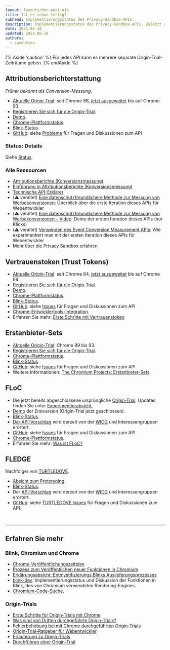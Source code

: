```yaml
---
layout: layouts/doc-post.njk
title: Ist es schon fertig?
subhead: Implementierungsstatus des Privacy-Sandbox-APIs.
description: Implementierungsstatus des Privacy-Sandbox-APIs. Zuletzt aktualisiert am 18.05.2021.
date: 2021-05-18
updated: 2021-08-18
authors:
  - samdutton
---
```


{% Aside 'caution' %} Für jedes API kann es mehrere separate Origin-Trial-Zeiträume geben. {% endAside %}

## Attributionsberichterstattung

*Früher bekannt als Conversion-Messung.*

- [Aktuelle Origin-Trial](/docs/web-platform/origin-trials/): seit Chrome 86, [jetzt ausgeweitet](https://groups.google.com/u/1/a/chromium.org/g/attribution-reporting-api-dev/c/ZKf9T8sRqAM) bis auf Chrome 93.
- [Registrieren Sie sich für die Origin-Trial](/origintrials/#/view_trial/3411476717733150721).
- [Demo](https://goo.gle/demo-event-level-conversion-measurement-api).
- [Chrome-Plattformstatus](https://www.chromestatus.com/features/6412002824028160).
- [Blink-Status](https://groups.google.com/a/chromium.org/g/blink-dev/search?q=conversion%20measurement).
- [GitHub](https://github.com/WICG/conversion-measurement-api/): siehe [Probleme](https://github.com/WICG/conversion-measurement-api/issues) für Fragen und Diskussionen zum API

### Status: Details

Siehe [Status](/docs/privacy-sandbox/attribution-reporting-introduction/#status).

### Alle Ressourcen

- [Attributionsberichte (Konversionsmessung)](/docs/privacy-sandbox/attribution-reporting)
- [Einführung in Attributionsberichte (Konversionsmessung)](/docs/privacy-sandbox/attribution-reporting-introduction)
- [Technische API-Erklärer](https://github.com/WICG/conversion-measurement-api/)
- (⚠️ veraltet) [Eine datenschutzfreundlichere Methode zur Messung von Werbekonversionen](/docs/privacy-sandbox/attribution-reporting/): Überblick über die erste Iteration dieses APIs für Webentwickler
- (⚠️ veraltet) [Eine datenschutzfreundlichere Methode zur Messung von Werbekonversionen – Video](https://www.youtube.com/watch?v=jcDfOoWwZcM): Demo der ersten Iteration dieses APIs (nur Klicks)
- (⚠️ veraltet) [Verwenden des Event Conversion Measurement APIs](/docs/privacy-sandbox/attribution-reporting/): Wie experimentiert man mit der ersten Iteration dieses APIs für Webentwickler
- [Mehr über die Privacy Sandbox erfahren](https://web.dev/digging-into-the-privacy-sandbox)

## Vertrauenstoken (Trust Tokens)

- [Aktuelle Origin-Trial](/docs/web-platform/origin-trials/): seit Chrome 84, [jetzt ausgeweitet](https://groups.google.com/a/chromium.org/g/blink-dev/c/-W90wVkS0Ks/m/Jfh5-ZWpAQAJ) bis auf Chrome 94.
- [Registrieren Sie sich für die Origin-Trial](/origintrials/#/view_trial/2479231594867458049).
- [Demo](https://trust-token-demo.glitch.me/).
- [Chrome-Plattformstatus](https://www.chromestatus.com/feature/5078049450098688).
- [Blink-Status](https://groups.google.com/a/chromium.org/g/blink-dev/search?q=trust%tokens).
- [GitHub](https://github.com/WICG/trust-token-api): siehe [Issues](https://github.com/WICG/trust-token-api/issues) für Fragen und Diskussionen zum API
- [Chrome-Entwicklertools-Integration](https://developers.google.com/web/updates/2021/01/devtools?utm_source=devtools#trust-token).
- Erfahren Sie mehr: [Erste Schritte mit Vertrauenstoken](https://web.dev/articles/trust-tokens)

## Erstanbieter-Sets

- [Aktuelle Origin-Trial](/docs/web-platform/origin-trials/): Chrome 89 bis 93.
- [Registrieren Sie sich für die Origin-Trial](/origintrials/#/view_trial/988540118207823873).
- [Chrome-Plattformstatus](https://chromestatus.com/feature/5640066519007232).
- [Blink-Status](https://groups.google.com/a/chromium.org/g/blink-dev/search?q=first-party%20sets).
- [GitHub](https://github.com/privacycg/first-party-sets): siehe [Issues](hhttps://github.com/privacycg/first-party-sets/issues) für Fragen und Diskussionen zum API
- Weitere Informationen: [The Chromium Projects: Erstanbieter-Sets](https://www.chromium.org/updates/first-party-sets).

## FLoC

- Die jetzt bereits abgeschlossene ursprüngliche [Origin-Trial](https://web.dev/origin-trials). Updates finden Sie unter [Experimentierabsicht.](https://groups.google.com/a/chromium.org/g/blink-dev/c/MmijXrmwrJs)
- [Demo](https://floc.glitch.me/) der Erstversion (Origin-Trial jetzt geschlossen).
- [Blink-Status](https://groups.google.com/a/chromium.org/g/blink-dev/search?q=floc).
- [Der API-Vorschlag](https://github.com/WICG/floc) wird derzeit von der [WICG](https://www.w3.org/community/wicg/) und Interessengruppen erörtert.
- [GitHub](https://github.com/WICG/floc): siehe [Issues](https://github.com/WICG/floc/issues) für Fragen und Diskussionen zum API
- [Chrome-Plattformstatus](https://www.chromestatus.com/features/5710139774468096).
- Erfahren Sie mehr: [Was ist FLoC?](https://web.dev/articles/floc)

## FLEDGE

Nachfolger von [TURTLEDOVE](https://github.com/WICG/turtledove).

- [Absicht zum Prototyping](https://groups.google.com/a/chromium.org/g/blink-dev/c/w9hm8eQCmNI/m/LqT59250CAAJ).
- [Blink-Status](https://groups.google.com/a/chromium.org/g/blink-dev/search?q=fledge).
- Der [API-Vorschlag](https://github.com/WICG/turtledove/blob/main/FLEDGE.md) wird derzeit von der [WICG](https://www.w3.org/community/wicg/) und Interessengruppen erörtert.
- [GitHub](https://github.com/WICG/turtledove/blob/main/FLEDGE.md): siehe [TURTLEDOVE Issues](https://github.com/WICG/turtledove/issues) für Fragen und Diskussionen zum API.

<br>

---

## Erfahren Sie mehr

### Blink, Chromium und Chrome

- [Chrome-Veröffentlichungszeitplan](https://www.chromestatus.com/features/schedule)
- [Prozess zum Veröffentlichen neuer Funktionen in Chromium](https://www.chromium.org/blink/launching-features)
- [Erklärungsabsicht: Entmystifizierungs Blinks Auslieferungsprozesses](https://www.youtube.com/watch?time_continue=291&v=y3EZx_b-7tk)
- [blink-dev](https://groups.google.com/a/chromium.org/g/blink-dev/): Implementierungsstatus und Diskussion der Funktionen in Blink, des von Chromium verwendeten Rendering-Engines.
- [Chromium-Code-Suche](https://source.chromium.org/).

### Origin-Trials

- [Erste Schritte für Origin-Trials mit Chrome](/docs/web-platform/origin-trials/)
- [Was sind von Dritten durchgeführte Origin-Trials?](https://web.dev/third-party-origin-trials)
- [Fehlerbehebung bei mit Chrome durchgeführten Origin-Trials](/blog/origin-trial-troubleshooting/)
- [Origin-Trial-Ratgeber für Webentwickler](https://github.com/GoogleChrome/OriginTrials/blob/gh-pages/developer-guide.md)
- [Erläuterung zu Origin-Trials](https://github.com/GoogleChrome/OriginTrials/blob/gh-pages/explainer.md)
- [Durchführen einer Origin-Trial](https://www.chromium.org/blink/origin-trials/running-an-origin-trial)
